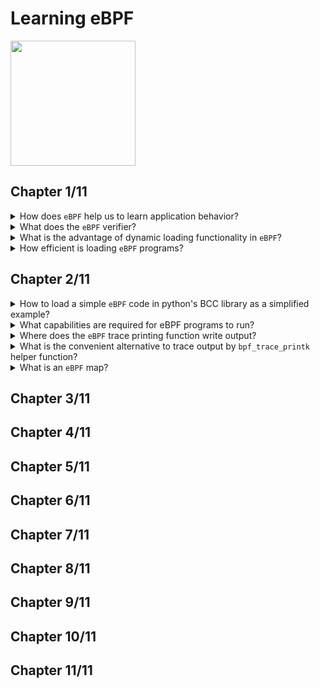 # Learning eBPF
<img src="covers/9781098135126.jpg" width="200"/>

## Chapter 1/11

<details>
<summary>How does <code>eBPF</code> help us to learn application behavior?</summary>

> With `eBPF` we can add instrumentation into the kernel to observe application interactions with the kernel and intercept what would be involved if we wanted to modify the kernel, adding new code to create some kind of output whenever that system call is invoked.
>
> ---
> **Resources**
> - 1
> ---
> **References**
> ---
</details>

<details>
<summary>What does the <code>eBPF</code> verifier?</summary>

> The `eBPF` verifier, which ensures that an eBPF program is loaded only if it’s safe to run—it won’t crash the machine or lock it up in a hard loop, and it won’t allow data to be compromised.
>
> ---
> **Resources**
> - 1
> ---
> **References**
> ---
</details>

<details>
<summary>What is the advantage of dynamic loading functionality in <code>eBPF</code>?</summary>

> `eBPF` programs can be loaded into and removed from the kernel dynamically.
> Once they are attached to an event, they’ll be triggered by that event regardless of what caused that event to occur.
> This is a huge advantage compared to upgrading the kernel and then having to reboot the machine to use its new functionality.
>
> ---
> **Resources**
> - 1
>
> ---
> **References**
> ---
</details>

<details>
<summary>How efficient is loading <code>eBPF</code> programs?</summary>

> Once loaded and JIT-compiled, the program runs as native machine instructions on the CPU.
> Additionally, there’s no need to incur the cost of transitioning between kernel and user space (which is an expensive operation) to handle each event.
>
> ---
> **Resources**
> - 1
> ---
> **References**
> ---
</details>

## Chapter 2/11

<details>
<summary>How to load a simple <code>eBPF</code> code in python's BCC library as a simplified example?</summary>

> ```py
> #!/usr/bin/python3
>
> from bcc import BPF
>
> program = r"""
> int sample(void *ctx)
> {
>     bpf_trace_printk("Sample BPF");
>     return 0;
> }
> """
>
> try:
>     b = BPF(text = program)
>     syscall = b.get_syscall_fnname("execve")
>     b.attach_kprobe(event = syscall, fn_name = "sample")
>     b.trace_print()
> except KeyboardInterrupt as e:
>     print()
>     exit()
> ``````
>
> The entire `eBPF` program is defined as a string called `program` and is compiled in the constructor of `BPF` class.
>
> `eBPF` programs need to be attached to an event, which in this case it is attached to the system call `execve`, which is the syscall used to execute a program.
> Whenever anything or anyone starts a new program executing on this machine, that will call `execve()`, which will trigger the `eBPF` program.
>
> Although the `execve()` name is a standard interface in Linux, the name of the function that implements it in the kernel depends on the chip architecture, but BCC gives us a convenient way to look up the function name for the machine we’re running on:
>
>
> ```py
> syscall = b.get_syscall_fnname("execve")
> ``````
>
> Now, syscall represents the name of the kernel function that is going to attach to, using a kprobe:
>
> ```py
> b.attach_kprobe(event=syscall, fn_name="hello")
> ``````
>
> At this point, the `eBPF` program is loaded into the kernel and attached to an event, so the program will be triggered whenever a new executable gets launched on the machine.
>
> The tracing function will loop indefinitely, displaying any trace:
>
> ```py
> b.trace_print()
> ``````
>
> ---
> **Resources**
> - 2
> ---
> **References**
> ---
</details>

<details>
<summary>What capabilities are required for eBPF programs to run?</summary>

> `CAP_PERFMON` and `CAP_BPF` are both required to load tracing programs.
> `CAP_NET_ADMIN` and `CAP_BPF` are both required for loading networking programs.
>
> ---
> **Resources**
> - 2
> ---
> **References**
> ---
</details>

<details>
<summary>Where does the <code>eBPF</code> trace printing function write output?</summary>

> The `bpf_trace_printk()` helper function in the kernel always sends output to the same predefined pseudofile `/sys/kernel/debug/tracing/trace_pipe`.
>
> You’ll need root privileges to access it.
>
> ---
> **Resources**
> - 2
> ---
> **References**
> ---
</details>

<details>
<summary>What is the convenient alternative to trace output by <code>bpf_trace_printk</code> helper function?</summary>

> BPF maps
>
> ---
> **Resources**
> - 2
> ---
> **References**
> ---
</details>

<details>
<summary>What is an <code>eBPF</code> map?</summary>

> A map is a data structure that can be accessed from an `eBPF` program and from user space.
>
> ---
> **Resources**
> - 2
> ---
> **References**
> ---
</details>

## Chapter 3/11
## Chapter 4/11
## Chapter 5/11
## Chapter 6/11
## Chapter 7/11
## Chapter 8/11
## Chapter 9/11
## Chapter 10/11
## Chapter 11/11
